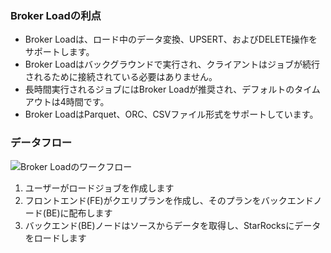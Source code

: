### Broker Loadの利点

- Broker Loadは、ロード中のデータ変換、UPSERT、およびDELETE操作をサポートします。
- Broker Loadはバックグラウンドで実行され、クライアントはジョブが続行されるために接続されている必要はありません。
- 長時間実行されるジョブにはBroker Loadが推奨され、デフォルトのタイムアウトは4時間です。
- Broker LoadはParquet、ORC、CSVファイル形式をサポートしています。

### データフロー

![Broker Loadのワークフロー](../broker_load_how-to-work_en.png)

1. ユーザーがロードジョブを作成します
2. フロントエンド(FE)がクエリプランを作成し、そのプランをバックエンドノード(BE)に配布します
3. バックエンド(BE)ノードはソースからデータを取得し、StarRocksにデータをロードします
